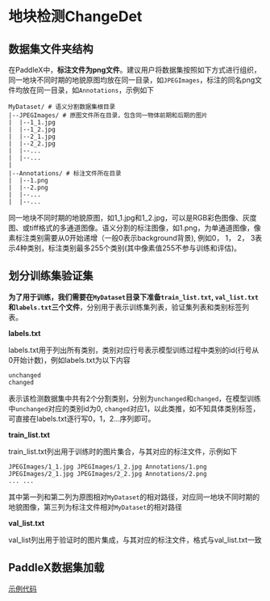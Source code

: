 # 地块检测ChangeDet

## 数据集文件夹结构

在PaddleX中，**标注文件为png文件**。建议用户将数据集按照如下方式进行组织，同一地块不同时期的地貌原图均放在同一目录，如`JPEGImages`，标注的同名png文件均放在同一目录，如`Annotations`，示例如下
```
MyDataset/ # 语义分割数据集根目录
|--JPEGImages/ # 原图文件所在目录，包含同一物体前期和后期的图片
|  |--1_1.jpg
|  |--1_2.jpg
|  |--2_1.jpg
|  |--2_2.jpg
|  |--...
|  |--...
|
|--Annotations/ # 标注文件所在目录
|  |--1.png
|  |--2.png
|  |--...
|  |--...
```
同一地块不同时期的地貌原图，如1_1.jpg和1_2.jpg，可以是RGB彩色图像、灰度图、或tiff格式的多通道图像。语义分割的标注图像，如1.png，为单通道图像，像素标注类别需要从0开始递增（一般0表示background背景), 例如0， 1， 2， 3表示4种类别，标注类别最多255个类别(其中像素值255不参与训练和评估)。

## 划分训练集验证集

**为了用于训练，我们需要在`MyDataset`目录下准备`train_list.txt`, `val_list.txt`和`labels.txt`三个文件**，分别用于表示训练集列表，验证集列表和类别标签列表。

**labels.txt**  

labels.txt用于列出所有类别，类别对应行号表示模型训练过程中类别的id(行号从0开始计数)，例如labels.txt为以下内容
```
unchanged
changed
```
表示该检测数据集中共有2个分割类别，分别为`unchanged`和`changed`，在模型训练中`unchanged`对应的类别id为0, `changed`对应1，以此类推，如不知具体类别标签，可直接在labels.txt逐行写0，1，2...序列即可。

**train_list.txt**  

train_list.txt列出用于训练时的图片集合，与其对应的标注文件，示例如下
```
JPEGImages/1_1.jpg JPEGImages/1_2.jpg Annotations/1.png
JPEGImages/2_1.jpg JPEGImages/2_2.jpg Annotations/2.png
... ...
```
其中第一列和第二列为原图相对`MyDataset`的相对路径，对应同一地块不同时期的地貌图像，第三列为标注文件相对`MyDataset`的相对路径

**val_list.txt**  

val_list列出用于验证时的图片集成，与其对应的标注文件，格式与val_list.txt一致

## PaddleX数据集加载  

[示例代码](https://github.com/PaddlePaddle/PaddleX/tree/release/1.3/examples/change_detection/train.py)
